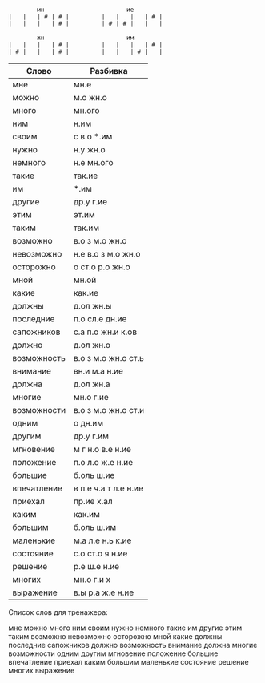 ```

        мн                       ие
|   |   | # | # |         |   |   |   | # |
|   |   |   | # |         | # | # |   |   |

        жн                       им
|   |   |   | # |         |   |   |   | # |
| # |   |   | # |         |   |   | # |   |

```


| Слово | Разбивка |
| --- | --- |
| мне | мн.е | 
| можно | м.о жн.о | 
| много | мн.ого | 
| ним | н.им | 
| своим | с в.о  \*.им | 
| нужно | н.у жн.о | 
| немного | н.е мн.ого | 
| такие | так.ие | 
| им |  \*.им | 
| другие | др.у г.ие | 
| этим | эт.им | 
| таким | так.им | 
| возможно | в.о з м.о жн.о | 
| невозможно | н.е в.о з м.о жн.о | 
| осторожно | о ст.о р.о жн.о | 
| мной | мн.ой | 
| какие | как.ие | 
| должны | д.ол жн.ы | 
| последние | п.о сл.е дн.ие | 
| сапожников | с.а п.о жн.и к.ов | 
| должно | д.ол жн.о | 
| возможность | в.о з м.о жн.о ст.ь | 
| внимание | вн.и м.а н.ие | 
| должна | д.ол жн.а | 
| многие | мн.о г.ие | 
| возможности | в.о з м.о жн.о ст.и | 
| одним | о дн.им | 
| другим | др.у г.им | 
| мгновение | м г н.о в.е н.ие | 
| положение | п.о л.о ж.е н.ие | 
| большие | б.оль ш.ие | 
| впечатление | в п.е ч.а т л.е н.ие | 
| приехал | пр.ие х.ал | 
| каким | как.им | 
| большим | б.оль ш.им | 
| маленькие | м.а л.е н.ь к.ие | 
| состояние | с.о ст.о я н.ие | 
| решение | р.е ш.е н.ие | 
| многих | мн.о г.и х | 
| выражение | в.ы р.а ж.е н.ие | 

Список слов для тренажера:

мне можно много ним своим нужно немного такие им другие этим таким возможно невозможно осторожно мной какие должны последние сапожников должно возможность внимание должна многие возможности одним другим мгновение положение большие впечатление приехал каким большим маленькие состояние решение многих выражение
